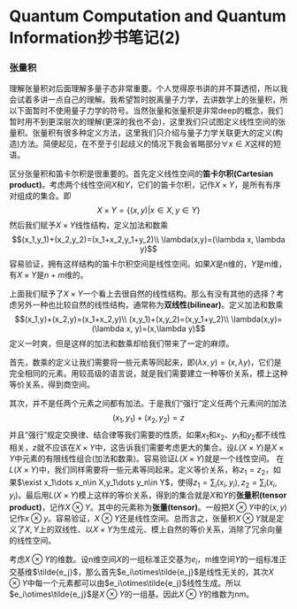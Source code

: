 # Quantum Computation and Quantum Information抄书笔记(2)


### 张量积
理解张量积对后面理解多量子态非常重要。个人觉得原书讲的并不算透彻，所以我会试着多讲一点自己的理解。我希望暂时脱离量子力学，去讲数学上的张量积，所以下面暂时不使用量子力学的符号。当然张量和张量积是非常deep的概念，我们暂时用不到更深层次的理解(更深的我也不会)，这里我们只试图定义线性空间的张量积。张量积有很多种定义方法，这里我们只介绍与量子力学关联更大的定义(构造)方法。简便起见，在不至于引起歧义的情况下我会省略部分$\forall x\in X$这样的短语。

区分张量积和笛卡尔积是很重要的。首先定义线性空间的**笛卡尔积(Cartesian product)**。考虑两个线性空间$X$和$Y$，它们的笛卡尔积，记作$X\times Y$，是所有有序对组成的集合。即
$$X\times Y=\{(x,y)|x\in X,y\in Y\}$$
然后我们赋予$X\times Y$线性结构，定义加法和数乘
$$(x_1,y_1)+(x_2,y_2)=(x_1+x_2,y_1+y_2)\\
\lambda(x,y)=(\lambda x, \lambda y)$$
容易验证，拥有这样结构的笛卡尔积空间是线性空间。如果$X$是n维的，$Y$是m维，有$X\times Y$是$n+m$维的。

上面我们赋予了$X\times Y$一个看上去很自然的线性结构。那么有没有其他的选择？考虑另外一种也比较自然的线性结构，通常称为**双线性(bilinear)**。定义加法和数乘
$$(x_1,y)+(x_2,y)=(x_1+x_2,y)\\
(x,y_1)+(x,y_2)=(x,y_1+y_2)\\
\lambda(x,y)=(\lambda x, y)=(x,\lambda y)$$
定义一时爽，但是这样的加法和数乘却给我们带来了一定的麻烦。

首先，数乘的定义让我们需要将一些元素等同起来，即$(\lambda x, y)=(x,\lambda y)$，它们是完全相同的元素。用较高级的语言说，就是我们需要建立一种等价关系，模上这种等价关系，得到商空间。

其次，并不是任两个元素之间都有加法。于是我们“强行”定义任两个元素间的加法
$$(x_1,y_1)+(x_2,y_2)=z$$
并且“强行”规定交换律、结合律等我们需要的性质。如果$x_1$和$x_2$、$y_1$和$y_2$都不线性相关，$z$就不应该在$X\times Y$中，这告诉我们需要考虑更大的集合。设$L(X\times Y)$是$X\times Y$中元素的有限线性组合(加法和数乘)。容易验证$L(X\times Y)$就是一个线性空间。
在$L(X\times Y)$中，我们同样需要将一些元素等同起来。定义等价关系，称$z_1=z_2$，如果$\exist x_1\dots x_n\in X,y_1\dots y_n\in Y$，使得$z_1=\sum_i(x_i,y_i),z_2=\sum_i(x_i,y_i)$。最后用$L(X\times Y)$模上这样的等价关系，得到的集合就是$X$和$Y$的**张量积(tensor product)**，记作$X\otimes Y$。其中的元素称为**张量(tensor)**。一般把$X\otimes Y$中的$(x,y)$记作$x\otimes y$。容易验证，$X\otimes Y$还是线性空间。总而言之，张量积$X\otimes Y$就是定义了$X,Y$上的双线性、以$X\times Y$为生成元、模上自然的等价关系，消除了冗余向量的线性空间。

考虑$X\otimes Y$的维数。设n维空间$X$的一组标准正交基为$e_i$，m维空间$Y$的一组标准正交基维$\tilde{e_j}$，那么首先$e_i\otimes\tilde{e_j}$是线性无关的，其次$X\otimes Y$中每一个元素都可以由$e_i\otimes\tilde{e_j}$线性生成。所以$e_i\otimes\tilde{e_j}$是$X\otimes Y$的一组基。因此$X\otimes Y$的维数为$nm$。

